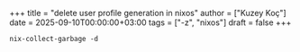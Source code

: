 +++
title = "delete user profile generation in nixos"
author = ["Kuzey Koç"]
date = 2025-09-10T00:00:00+03:00
tags = ["-z", "nixos"]
draft = false
+++

```shell
nix-collect-garbage -d
```
